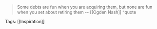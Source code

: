 > Some debts are fun when you are acquiring them, but none are fun when you set about retiring them
> -- [[Ogden Nash]] ^quote

Tags: [[Inspiration]]